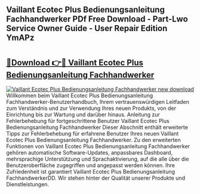 ## Vaillant Ecotec Plus Bedienungsanleitung Fachhandwerker PDf Free Download - Part-Lwo Service Owner Guide - User Repair Edition YmAPz

# <h2><a href="http://df3tuq.blite.top/?on=Vaillant+Ecotec+Plus+Bedienungsanleitung+Fachhandwerker">🔗Download 👉🔴 Vaillant Ecotec Plus Bedienungsanleitung Fachhandwerker</a></h2>

[![Vaillant Ecotec Plus Bedienungsanleitung Fachhandwerker new download](https://i.imgur.com/lujVjoI.png)](http://df3tuq.blite.top/?on=Vaillant+Ecotec+Plus+Bedienungsanleitung+Fachhandwerker)
Willkommen beim Vaillant Ecotec Plus Bedienungsanleitung Fachhandwerker-Benutzerhandbuch, Ihrem vertrauenswürdigen Leitfaden zum Verständnis und zur Verwendung Ihres neuen Produkts, von der Einrichtung bis zur Wartung und darüber hinaus. Anleitung zur Fehlerbehebung für fortgeschrittene Benutzer Vaillant Ecotec Plus Bedienungsanleitung Fachhandwerker Dieser Abschnitt enthält erweiterte Tipps zur Fehlerbehebung für erfahrene Benutzer Ihres neuen Vaillant Ecotec Plus Bedienungsanleitung Fachhandwerker. Zu den erweiterten Funktionen von Vaillant Ecotec Plus Bedienungsanleitung Fachhandwerker gehören automatische Software-Updates, anpassbares Dashboard, mehrsprachige Unterstützung und Sprachaktivierung, auf die alle über die Benutzeroberfläche zugegriffen und angepasst werden können. Ihre Zufriedenheit ist garantiert Vaillant Ecotec Plus Bedienungsanleitung FachhandwerkerDD. Wir stehen hinter der Qualität unserer Produkte und Dienstleistungen.
